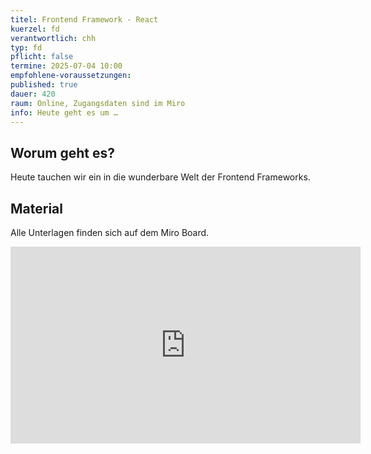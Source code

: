 ```yaml
---
titel: Frontend Framework - React
kuerzel: fd
verantwortlich: chh
typ: fd
pflicht: false
termine: 2025-07-04 10:00
empfohlene-voraussetzungen: 
published: true
dauer: 420
raum: Online, Zugangsdaten sind im Miro
info: Heute geht es um …
---
```


## Worum geht es?
Heute tauchen wir ein in die wunderbare Welt der Frontend Frameworks.


## Material
Alle Unterlagen finden sich auf dem Miro Board.

<iframe width="560" height="315" src="https://www.youtube.com/embed/C6NtWZgjzAk?si=cdBkg6D6qhPyx2Qu" title="YouTube video player" frameborder="0" allow="accelerometer; autoplay; clipboard-write; encrypted-media; gyroscope; picture-in-picture; web-share" referrerpolicy="strict-origin-when-cross-origin" allowfullscreen></iframe>